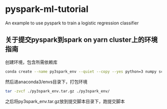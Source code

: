 # pyspark-ml-tutorial
An example to use pyspark to train a logistic regression classifier

关于提交pyspark到spark on yarn cluster上的环境指南
-
创建环境，包含所需依赖库
```bash
conda create --name py3spark_env --quiet --copy --yes python=3 numpy scipy pandas pyspark
```
然后进anaconda3/envs目录下，打包环境

```bash
tar -zvcf ./py3spark_env.tar.gz ./py3spark_env/
```

之后将py3spark_env.tar.gz放到提交脚本目录下，跑提交脚本